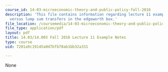 ```yaml
---
course_id: 14-03-microeconomic-theory-and-public-policy-fall-2016
description: 'This file contains information regarding lecture 11 example: Taxation
  versus lump sum transfers in the edgeworth box.'
file_location: /coursemedia/14-03-microeconomic-theory-and-public-policy-fall-2016/7201a9c19145a0d7bfb78ab1bb32a331_MIT14_03F16_lec11a.pdf
file_type: application/pdf
layout: pdf
title: 14.03/14.003 Fall 2016 Lecture 11 Example Notes
type: course
uid: 7201a9c19145a0d7bfb78ab1bb32a331

---
```

None